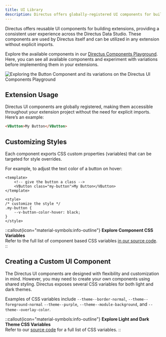 ```yaml
---
title: UI Library
description: Directus offers globally-registered UI components for building extensions.
---
```


Directus offers reusable UI components for building extensions, providing a consistent user experience across the Directus Data Studio. These components are used by Directus itself and can be utilized in any extension without explicit imports.

Explore the available components in our [Directus Components Playground](https://components.directus.io/). Here, you can
see all available components and experiment with variations before implementing them in your extensions.

![Exploring the Button Component and its variations on the Directus UI Components Playground](https://product-team.directus.app/assets/f113fff5-aeda-4ee6-a390-88649c5a26a6.gif)

## Extension Usage

Directus UI components are globally registered, making them accessible throughout your extension project without the
need for explicit imports. Here’s an example:

```html
<VButton>My Button</VButton>
```

## Customizing Styles

Each component exports CSS custom properties (variables) that can be targeted for style overrides.

For example, to adjust the text color of a button on hover:

```vue
<template>
	<!-- give the button a class -->
	<VButton class="my-button">My Button</VButton>
</template>

<style>
/* customize the style */
.my-button {
	--v-button-color-hover: black;
}
</style>
```

::callout{icon="material-symbols:info-outline"}
**Explore Component CSS Variables**  
Refer to the full list of component based CSS variables [in our source code](https://github.com/directus/directus/tree/main/app/src/components).
::

## Creating a Custom UI Component

The Directus UI components are designed with flexibility and customization in mind. However, you may need to create your
own components using shared styling. Directus exposes several CSS variables for both light and dark themes.

Examples of CSS variables include `--theme--border-normal`, `--theme--foreground-normal` `--theme--purple`, `--theme--module-background`, and
`--theme--overlay-color`.

::callout{icon="material-symbols:info-outline"}
**Explore Light and Dark Theme CSS Variables**  
Refer to our [source code](https://github.com/directus/directus/tree/main/app/src/styles/themes) for a full list of CSS
variables.
::
